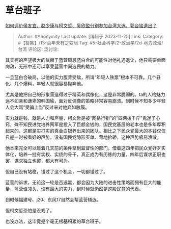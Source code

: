 # 草台班子
[如何评价侯友宜、赵少康与柯文哲、吴欣盈分别参加台湾大选，郭台铭退出？](https://www.zhihu.com/question/631672191/answer/3301518358)

> Author: #Anonymity
> Last update: [编辑于 2023-11-25]
> Link:
> Category: #【答集】/13-百年未有之变局
> Tag: #5-社会科学/2-政治学/2d-地方政治/台湾
> 评论区:
> 泛讨论:

其实柯的声望极大的依赖于蓝营顾忌蓝白合的可能性对他礼遇退让，他只需要单面向敌，无形中还可以享受蓝营中间选民的助力。

一旦蓝白合破局，以他的实力腹背受敌，所谓“年轻人铁票”根本不可靠。几个丑化、几个爆料，年轻人就很容易抛弃他。

尤其是他把自己的形象营造得过于精英和偶像化，这是非常脆弱的。ta的人格魅力远不如亲和谦卑的韩国瑜，面对反偶像的策略非常容易崩溃。到时候不知多少年轻人会大骂“受骗上当”反过来对他弃如敝履。

实力就是钱，就是人力和声量，柯文哲是被“网络行销”的“四两拨千斤”鬼迷了心窍，殊不知民进党培养网军是投入了巨额金钱的，国民党基层的老本也是多年厚积起来的，这都是实打实的真金白银养出来的团队。相比之下民众党最大的本钱仅仅只是一时被看好的声势。没有国民党隐形买单、背地抬轿，这种声势极易涣散。

他本来完全可以趁着几天前的条件拿到监督性的部门，借着这四年把民众党好歹实体化，培养一批有实权、实绩的骨干，真正成为有历练的力量，四年后谋求正职也罢、谋求独立也罢，都大有可为。

但自己没有站稳，错过了这个机会，一切都错过了。

蓝营的诉求，无论这一轮是否选赢，都会因为大陆的进击性策略而拥有巨大的能量，蓝营谁领头、谁有最大的实力，到时候就仍然是这股民意的代表。

到时候福建号、j20、东风17自然会帮蓝营辅选。

但柯文哲恐怕是没戏了。

也没办法，这毕竟是个毫无根基积累的草台班子。
